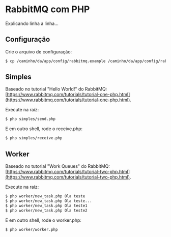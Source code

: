 # RabbitMQ com PHP

Explicando linha a linha...

## Configuração

Crie o arquivo de configuração:

```sh
$ cp /caminho/da/app/config/rabbitmq.example /caminho/da/app/config/rabbitmq.php
```

## Simples

Baseado no tutorial "Hello World!" do RabbitMQ: [https://www.rabbitmq.com/tutorials/tutorial-one-php.html](https://www.rabbitmq.com/tutorials/tutorial-one-php.html).

Execute na raiz:

```sh
$ php simples/send.php
```

E em outro shell, rode o receive.php:

```sh
$ php simples/receive.php
```

## Worker

Baseado no tutorial "Work Queues" do RabbitMQ: [https://www.rabbitmq.com/tutorials/tutorial-two-php.html](https://www.rabbitmq.com/tutorials/tutorial-two-php.html).


Execute na raiz:

```sh
$ php worker/new_task.php Ola teste
$ php worker/new_task.php Ola teste...
$ php worker/new_task.php Ola teste1
$ php worker/new_task.php Ola teste2

```

E em outro shell, rode o worker.php:

```sh
$ php worker/worker.php
```